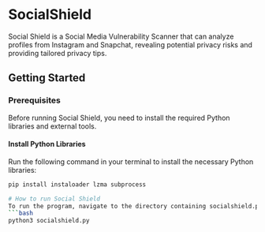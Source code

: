 # SocialShield
Social Shield is a Social Media Vulnerability Scanner that can analyze profiles from Instagram and Snapchat, revealing potential privacy risks and providing tailored privacy tips.

## Getting Started

### Prerequisites
Before running Social Shield, you need to install the required Python libraries and external tools.

#### Install Python Libraries
Run the following command in your terminal to install the necessary Python libraries:

```bash
pip install instaloader lzma subprocess

# How to run Social Shield
To run the program, navigate to the directory containing socialshield.py and execute the following command:
```bash
python3 socialshield.py
